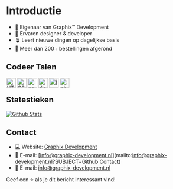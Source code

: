 # Introductie

- 👑 Eigenaar van Graphix™ Development
- 🔧 Ervaren designer & developer 
- 🪴 Leert nieuwe dingen op dagelijkse basis
- 🛒 Meer dan 200+ bestellingen afgerond

## Codeer Talen 

<img align="left" alt="HTML" width="26px" src="https://upload.wikimedia.org/wikipedia/commons/thumb/3/38/HTML5_Badge.svg/600px-HTML5_Badge.svg.png" />
<img align="left" alt="CSS" width="26px" src="https://www.pngkey.com/png/full/347-3470911_css3-html-css-js-logo-white.png" />
<img align="left" alt="node.js" width="26px" src="https://i.imgur.com/tYLFZBh.png" /> 
<img align="left" alt="discord.js" width="26px" src="https://i.imgur.com/SI1DZf3.png" />
<img align="left" alt="js" width="26px" src="https://i.imgur.com/3u1wzwE.png" />
<img align="left" alt="php" width="26px" src="https://brandslogos.com/wp-content/uploads/thumbs/php-logo-vector.svg" />
<p>&nbsp;</p> 

## Statestieken

<p align="left">
    <a href="https://github.com/GraphixDevelopment?tab=repositories" title="Profile">
        <img src="https://github-readme-stats.vercel.app/api?username=GraphixDevelopment&show_icons=true&theme=graywhite&border_color=aaa&custom_title=My%20GitHub%20Stats&border_radius=25" alt="Github Stats" />
    </a>

</p>

## Contact

* 💻 Website: [Graphix Development](https://graphix-development.nl/)
* 📨 E-mail: [info@graphix-development.nl](mailto:info@graphix-development.nl?SUBJECT=Github Contact)
* 📨 E-mail: info@graphix-development.nl

Geef een ⭐️ als je dit bericht interessant vind!


